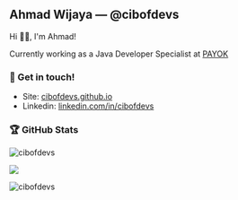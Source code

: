 ## Ahmad Wijaya — @cibofdevs

Hi 👋🏻, I'm Ahmad!

Currently working as a Java Developer Specialist at [PAYOK](https://payok.com)
  
### 💬 Get in touch!
- Site: [cibofdevs.github.io](https://cibofdevs.github.io)
- Linkedin: [linkedin.com/in/cibofdevs](https://www.linkedin.com/in/cibofdevs)

### 🏆 GitHub Stats
<p align="left"> <img src="https://komarev.com/ghpvc/?username=cibofdevs" alt="cibofdevs" /> </p>
<img src="https://github-profile-summary-cards.vercel.app/api/cards/profile-details?username=cibofdevs&theme=github_dark" />
<p><img align="left" src="https://github-readme-stats.vercel.app/api/top-langs/?username=cibofdevs&layout=compact&theme=dracula&&hide_border=true" alt="cibofdevs"/></p>
